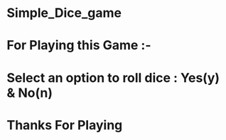 # Simple_Dice_game
# For Playing this Game :-
# Select an option to roll dice : Yes(y) & No(n)
# Thanks For Playing 
